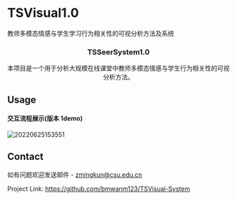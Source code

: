# TSVisual1.0

教师多模态情感与学生学习行为相关性的可视分析方法及系统

<!-- PROJECT LOGO -->

<p align="center">
  <a href="#">
   
  </a>
  <h3 align="center">TSSeerSystem1.0
</h3>

  <p align="center">
    本项目是一个用于分析大规模在线课堂中教师多模态情感与学生行为相关性的可视分析方法。
    <br />

## Usage

#### 交互流程展示(版本 1demo)

![20220625153551](https://github.com/bmwanm123/TSVisual-System/blob/main/Visual-Analysis/static/image/TSSer1.0.gif)

<!-- ROADMAP -->

<!-- CONTACT -->

## Contact

如有问题欢迎发送邮件 - zmingkun@csu.edu.cn

Project Link: https://github.com/bmwanm123/TSVisual-System
